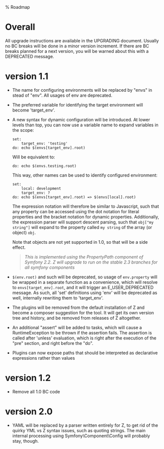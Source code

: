 % Roadmap

# Overall #

All upgrade instructions are available in the UPGRADING document. Usually no BC breaks will be done in a minor version
increment. If there are BC breaks planned for a next version, you will be warned about this with a DEPRECATED message.

# version 1.1 #
 +  The name for configuring environments will be replaced by "envs" in stead of "env". All usages of env are
    deprecated.

 +  The preferred variable for identifying the target environment will become 'target_env'.

 +  A new syntax for dynamic configuration will be introduced. At lower levels than top, you can now use a variable name
    to expand variables in the scope:

    ```
    set:
        target_env: 'testing'
    do: echo $(envs[target_env].root)
    ```

    Will be equivalent to:

    ```
    do: echo $(envs.testing.root)
    ```

    This way, other names can be used to identify configured environment:

    ```
    set:
        local: development
        target_env: ?
    do: echo $(envs[target_env].root) => $(envs[local].root)
    ```

    The expression notation will therefore be similar to Javascript, such that any property can be accessed using the
    dot notation for literal properties and the bracket notation for dynamic properties. Additionally, the expression
    parser will support descent parsing, such that `obj["my string"]` will expand to the property called `my string` of
    the array (or object) `obj`.

    Note that objects are not yet supported in 1.0, so that will be a side effect.

    > *This is implemented using the PropertyPath component of Symfony 2.2. Z will upgrade to run on the stable
    2.3 branches for all symfony components*

 +  `$(env.root)` and such will be deprecated, so usage of `env.property` will be wrapped in a separate function as
    a convenience, which will resolve to `envs[target_env].root`, and it will trigger an E_USER_DEPRECATED message.
    As such, all 'set' definitions using 'env' will be deprecated as well, internally rewriting them to 'target_env'.
 +  The plugins will be removed from the default installation of Z and become a composer suggestion for the tool. It
    will get its own version tree and history, and be removed from releases of Z altogether.
 +  An additional "assert" will be added to tasks, which will cause a RuntimeException to be thrown if the assertion
    fails. The assertion is called after 'unless' evaluation, which is right after the execution of the "pre" section,
    and right before the "do".
 +  Plugins can now expose paths that should be interpreted as declarative expressions rather than values

# version 1.2 #
 +  Remove all 1.0 BC code

# version 2.0 #

 +  YAML will be replaced by a parser written entirely for Z, to get rid of the quirky YML vs Z syntax issues, such as
    quoting strings. The main internal processing using Symfony\Component\Config will probably stay, though.
